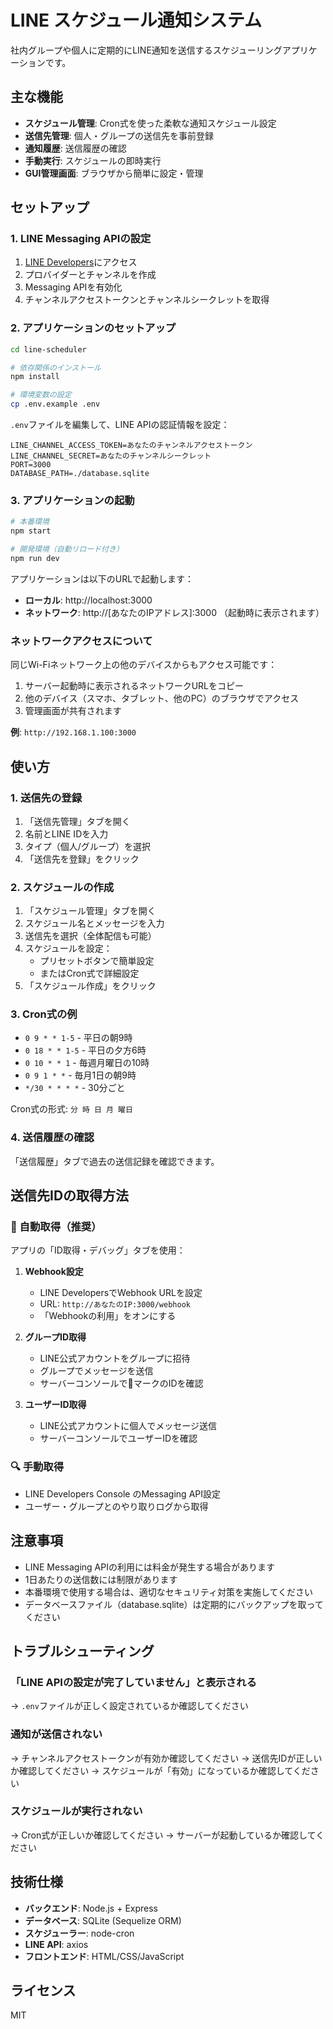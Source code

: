 # LINE スケジュール通知システム

社内グループや個人に定期的にLINE通知を送信するスケジューリングアプリケーションです。

## 主な機能

- **スケジュール管理**: Cron式を使った柔軟な通知スケジュール設定
- **送信先管理**: 個人・グループの送信先を事前登録
- **通知履歴**: 送信履歴の確認
- **手動実行**: スケジュールの即時実行
- **GUI管理画面**: ブラウザから簡単に設定・管理

## セットアップ

### 1. LINE Messaging APIの設定

1. [LINE Developers](https://developers.line.biz/ja/)にアクセス
2. プロバイダーとチャンネルを作成
3. Messaging APIを有効化
4. チャンネルアクセストークンとチャンネルシークレットを取得

### 2. アプリケーションのセットアップ

```bash
cd line-scheduler

# 依存関係のインストール
npm install

# 環境変数の設定
cp .env.example .env
```

`.env`ファイルを編集して、LINE APIの認証情報を設定：

```
LINE_CHANNEL_ACCESS_TOKEN=あなたのチャンネルアクセストークン
LINE_CHANNEL_SECRET=あなたのチャンネルシークレット
PORT=3000
DATABASE_PATH=./database.sqlite
```

### 3. アプリケーションの起動

```bash
# 本番環境
npm start

# 開発環境（自動リロード付き）
npm run dev
```

アプリケーションは以下のURLで起動します：
- **ローカル**: http://localhost:3000
- **ネットワーク**: http://[あなたのIPアドレス]:3000 （起動時に表示されます）

### ネットワークアクセスについて

同じWi-Fiネットワーク上の他のデバイスからもアクセス可能です：

1. サーバー起動時に表示されるネットワークURLをコピー
2. 他のデバイス（スマホ、タブレット、他のPC）のブラウザでアクセス
3. 管理画面が共有されます

**例**: `http://192.168.1.100:3000`

## 使い方

### 1. 送信先の登録

1. 「送信先管理」タブを開く
2. 名前とLINE IDを入力
3. タイプ（個人/グループ）を選択
4. 「送信先を登録」をクリック

### 2. スケジュールの作成

1. 「スケジュール管理」タブを開く
2. スケジュール名とメッセージを入力
3. 送信先を選択（全体配信も可能）
4. スケジュールを設定：
   - プリセットボタンで簡単設定
   - またはCron式で詳細設定
5. 「スケジュール作成」をクリック

### 3. Cron式の例

- `0 9 * * 1-5` - 平日の朝9時
- `0 18 * * 1-5` - 平日の夕方6時
- `0 10 * * 1` - 毎週月曜日の10時
- `0 9 1 * *` - 毎月1日の朝9時
- `*/30 * * * *` - 30分ごと

Cron式の形式: `分 時 日 月 曜日`

### 4. 送信履歴の確認

「送信履歴」タブで過去の送信記録を確認できます。

## 送信先IDの取得方法

### 🔧 自動取得（推奨）
アプリの「ID取得・デバッグ」タブを使用：

1. **Webhook設定**
   - LINE DevelopersでWebhook URLを設定
   - URL: `http://あなたのIP:3000/webhook`
   - 「Webhookの利用」をオンにする

2. **グループID取得**
   - LINE公式アカウントをグループに招待
   - グループでメッセージを送信
   - サーバーコンソールで🎯マークのIDを確認

3. **ユーザーID取得**
   - LINE公式アカウントに個人でメッセージ送信
   - サーバーコンソールでユーザーIDを確認

### 🔍 手動取得
- LINE Developers Console のMessaging API設定
- ユーザー・グループとのやり取りログから取得

## 注意事項

- LINE Messaging APIの利用には料金が発生する場合があります
- 1日あたりの送信数には制限があります
- 本番環境で使用する場合は、適切なセキュリティ対策を実施してください
- データベースファイル（database.sqlite）は定期的にバックアップを取ってください

## トラブルシューティング

### 「LINE APIの設定が完了していません」と表示される
→ `.env`ファイルが正しく設定されているか確認してください

### 通知が送信されない
→ チャンネルアクセストークンが有効か確認してください
→ 送信先IDが正しいか確認してください
→ スケジュールが「有効」になっているか確認してください

### スケジュールが実行されない
→ Cron式が正しいか確認してください
→ サーバーが起動しているか確認してください

## 技術仕様

- **バックエンド**: Node.js + Express
- **データベース**: SQLite (Sequelize ORM)
- **スケジューラー**: node-cron
- **LINE API**: axios
- **フロントエンド**: HTML/CSS/JavaScript

## ライセンス

MIT